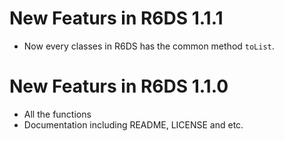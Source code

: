 <!-- README.md is generated from README.Rmd. Please edit that file -->

New Featurs in R6DS 1.1.1
=========================

-   Now every classes in R6DS has the common method `toList`.

New Featurs in R6DS 1.1.0
=========================

-   All the functions
-   Documentation including README, LICENSE and etc.

